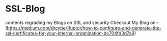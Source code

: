 # SSL-Blog
contents regrading my Blogs on SSL and security
Checkout My Blog on:- 
(https://medium.com/@cyberRuptor/how-to-configure-and-generate-the-ssl-certificates-for-your-internal-organization-bc704fd3d7a9)
